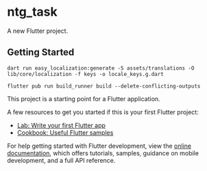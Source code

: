# ntg_task

A new Flutter project.

## Getting Started
```
dart run easy_localization:generate -S assets/translations -O lib/core/localization -f keys -o locale_keys.g.dart
```
```
flutter pub run build_runner build --delete-conflicting-outputs
```

This project is a starting point for a Flutter application.

A few resources to get you started if this is your first Flutter project:

- [Lab: Write your first Flutter app](https://docs.flutter.dev/get-started/codelab)
- [Cookbook: Useful Flutter samples](https://docs.flutter.dev/cookbook)

For help getting started with Flutter development, view the
[online documentation](https://docs.flutter.dev/), which offers tutorials,
samples, guidance on mobile development, and a full API reference.
